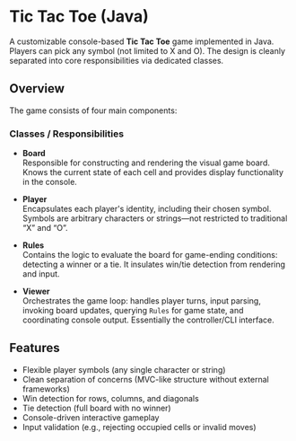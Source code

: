 # Tic Tac Toe (Java)

A customizable console-based **Tic Tac Toe** game implemented in Java. Players can pick any symbol (not limited to X and O). The design is cleanly separated into core responsibilities via dedicated classes.

## Overview

The game consists of four main components:

### Classes / Responsibilities

- **Board**  
  Responsible for constructing and rendering the visual game board. Knows the current state of each cell and provides display functionality in the console.

- **Player**  
  Encapsulates each player's identity, including their chosen symbol. Symbols are arbitrary characters or strings—not restricted to traditional “X” and “O”.

- **Rules**  
  Contains the logic to evaluate the board for game-ending conditions: detecting a winner or a tie. It insulates win/tie detection from rendering and input.

- **Viewer**  
  Orchestrates the game loop: handles player turns, input parsing, invoking board updates, querying `Rules` for game state, and coordinating console output. Essentially the controller/CLI interface.

## Features

- Flexible player symbols (any single character or string)
- Clean separation of concerns (MVC-like structure without external frameworks)
- Win detection for rows, columns, and diagonals
- Tie detection (full board with no winner)
- Console-driven interactive gameplay
- Input validation (e.g., rejecting occupied cells or invalid moves)